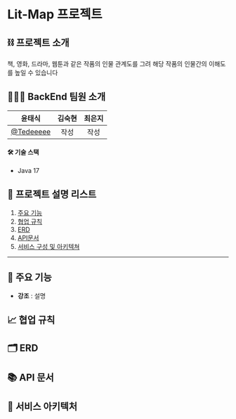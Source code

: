 # Lit-Map 프로젝트

## ⛓ 프로젝트 소개
책, 영화, 드라마, 웹툰과 같은 작품의 인물 관계도를 그려 해당 작품의 인물간의 이해도를 높일 수 있습니다

## 👩‍👧‍👧 BackEnd 팀원 소개
|윤태식|김숙현|최은지|
|:---:|:---:|:---:|
|[@Tedeeeee](https://github.com/Tedeeeee)|작성|작성|

#### 🛠 **기술 스택**
- Java 17

## 📜 프로젝트 설명 리스트
1. [주요 기능](#-주요-기능)   
2. [협업 규칙](#-협업-규칙) 
3. [ERD](#-ERD)
4. [API문서](#-API-문서) 
5. [서비스 구성 및 아키텍쳐](#-서비스-구성-및-아키텍처)   

------
## 🌟 주요 기능
- **강조** : 설명

## 📈 협업 규칙

## 🗂 ERD

## 📚 API 문서

## 🚧 서비스 아키텍처




